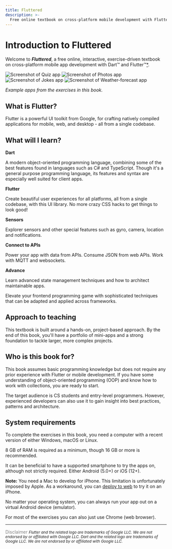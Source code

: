 ```yaml
---
title: Fluttered
description: >-
  Free online textbook on cross-platform mobile development with Flutter.
---
```


# Introduction to Fluttered

Welcome to **_Fluttered_**, a free online, interactive, exercise-driven
textbook on cross-platform mobile app development with Dart™ and Flutter™[\*](#disclaimer).

![Screenshot of Quiz app](images/quiz-app.jpg "Quiz app")
![Screenshot of Photos app](images/photos-app.jpg "Photos app")
![Screenshot of Jokes app](images/jokes-app.jpg "Jokes app")
![Screenshot of Weather-forecast app](images/weather-app.jpg "Weather app")

_Example apps from the exercises in this book._

## What is Flutter?

Flutter is a powerful UI toolkit from Google, for crafting natively compiled
applications for mobile, web, and desktop - all from a single codebase.

## What will I learn?

**Dart**

A modern object-oriented programming language, combining some of the best features found in languages such as C\# and TypeScript.
Though it's a general purpose programming language, its features and syntax
are especially well suited for client apps.

**Flutter**

Create beautiful user experiences for all platforms, all from a single
codebase, with this UI library.
No more crazy CSS hacks to get things to look good!

**Sensors**

Explorer sensors and other special features such as gyro, camera, location and
notifications.

**Connect to APIs**

Power your app with data from APIs.
Consume JSON from web APIs.
Work with MQTT and websockets.

**Advance**

Learn advanced state management techniques and how to architect maintainable
apps.

Elevate your frontend programming game with sophisticated techniques that can be adapted and applied across frameworks.

## Approach to teaching

This textbook is built around a hands-on, project-based approach.
By the end of this book, you'll have a portfolio of mini-apps and a strong
foundation to tackle larger, more complex projects.

## Who is this book for?

This book assumes basic programming knowledge but does not require any prior
experience with Flutter or mobile development.
If you have some understanding of object-oriented programming (OOP) and know
how to work with collections, you are ready to start.

The target audience is CS students and entry-level programmers.
However, experienced developers can also use it to gain insight into best
practices, patterns and architecture.

## System requirements

To complete the exercises in this book, you need a computer with a recent version of either Windows, macOS or Linux.

8 GB of RAM is required as a minimum, though 16 GB or more is recommended.

It can be beneficial to have a supported smartphone to try the apps on,
although not strictly required.
Either Android (5.0+) or iOS (12+).

**Note:** You need a Mac to develop for iPhone.
This limitation is unfortunately imposed by Apple.
As a workaround, you can [deploy to web](tricks/web) to try it on an iPhone.

No matter your operating system, you can always run your app out on a virtual
Android device (emulator).

For most of the exercises you can also just use Chrome (web browser).

---

<a id="disclaimer" style="color: grey;">Disclaimer</a>
<small>_Flutter and the related logo are trademarks of Google LLC. We are not endorsed by or affiliated with Google LLC._
_Dart and the related logo are trademarks of Google LLC. We are not endorsed by or affiliated with Google LLC._
</small>
